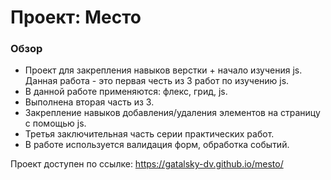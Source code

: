 # Проект: Место

### Обзор

* Проект для закрепления навыков верстки + начало изучения js. Данная работа - это первая честь из 3 работ по изучению js.
* В данной работе применяются: флекс, грид, js.
* Выполнена вторая часть из 3. 
* Закрепление навыков добавления/удаления элементов на страницу с помощью js.
* Третья заключительная часть серии практических работ.
* В работе используется валидация форм, обработка событий.

Проект доступен по ссылке:
https://gatalsky-dv.github.io/mesto/
